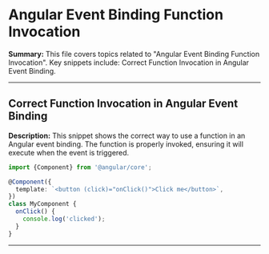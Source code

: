 # Angular Event Binding Function Invocation

**Summary:** This file covers topics related to "Angular Event Binding Function Invocation". Key snippets include: Correct Function Invocation in Angular Event Binding.

---

## Correct Function Invocation in Angular Event Binding

**Description:** This snippet shows the correct way to use a function in an Angular event binding. The function is properly invoked, ensuring it will execute when the event is triggered.

```typescript
import {Component} from '@angular/core';

@Component({
  template: `<button (click)="onClick()">Click me</button>`,
})
class MyComponent {
  onClick() {
    console.log('clicked');
  }
}
```

---